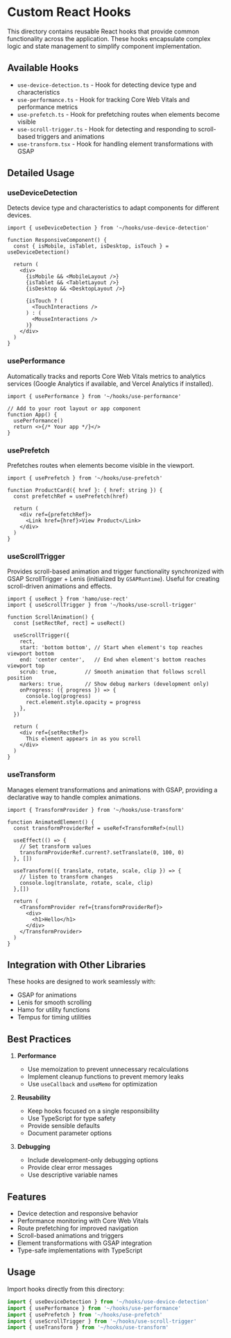 # Custom React Hooks

This directory contains reusable React hooks that provide common functionality across the application. These hooks encapsulate complex logic and state management to simplify component implementation.

## Available Hooks

- `use-device-detection.ts` - Hook for detecting device type and characteristics
- `use-performance.ts` - Hook for tracking Core Web Vitals and performance metrics
- `use-prefetch.ts` - Hook for prefetching routes when elements become visible
- `use-scroll-trigger.ts` - Hook for detecting and responding to scroll-based triggers and animations
- `use-transform.tsx` - Hook for handling element transformations with GSAP

## Detailed Usage

### useDeviceDetection

Detects device type and characteristics to adapt components for different devices.

```tsx
import { useDeviceDetection } from '~/hooks/use-device-detection'

function ResponsiveComponent() {
  const { isMobile, isTablet, isDesktop, isTouch } = useDeviceDetection()
  
  return (
    <div>
      {isMobile && <MobileLayout />}
      {isTablet && <TabletLayout />}
      {isDesktop && <DesktopLayout />}
      
      {isTouch ? (
        <TouchInteractions />
      ) : (
        <MouseInteractions />
      )}
    </div>
  )
}
```

### usePerformance

Automatically tracks and reports Core Web Vitals metrics to analytics services (Google Analytics if available, and Vercel Analytics if installed).

```tsx
import { usePerformance } from '~/hooks/use-performance'

// Add to your root layout or app component
function App() {
  usePerformance()
  return <>{/* Your app */}</>
}
```

### usePrefetch

Prefetches routes when elements become visible in the viewport.

```tsx
import { usePrefetch } from '~/hooks/use-prefetch'

function ProductCard({ href }: { href: string }) {
  const prefetchRef = usePrefetch(href)
  
  return (
    <div ref={prefetchRef}>
      <Link href={href}>View Product</Link>
    </div>
  )
}
```

### useScrollTrigger

Provides scroll-based animation and trigger functionality synchronized with GSAP ScrollTrigger + Lenis (initialized by `GSAPRuntime`). Useful for creating scroll-driven animations and effects.

```tsx
import { useRect } from 'hamo/use-rect'
import { useScrollTrigger } from '~/hooks/use-scroll-trigger'

function ScrollAnimation() {
  const [setRectRef, rect] = useRect()

  useScrollTrigger({
    rect,
    start: 'bottom bottom', // Start when element's top reaches viewport bottom
    end: 'center center',   // End when element's bottom reaches viewport top
    scrub: true,         // Smooth animation that follows scroll position
    markers: true,       // Show debug markers (development only)
    onProgress: ({ progress }) => {
      console.log(progress)
      rect.element.style.opacity = progress
    },
  })
  
  return (
    <div ref={setRectRef}>
      This element appears in as you scroll
    </div>
  )
}
```

### useTransform

Manages element transformations and animations with GSAP, providing a declarative way to handle complex animations.

```tsx
import { TransformProvider } from '~/hooks/use-transform'

function AnimatedElement() {
  const transformProviderRef = useRef<TransformRef>(null)

  useEffect(() => {
    // Set transform values
    transformProviderRef.current?.setTranslate(0, 100, 0)
  }, [])

  useTransform(({ translate, rotate, scale, clip }) => {
    // listen to transform changes
    console.log(translate, rotate, scale, clip)
  },[])

  return (
    <TransformProvider ref={transformProviderRef}>
      <div>
        <h1>Hello</h1>
      </div>
    </TransformProvider>
  )
}
```

## Integration with Other Libraries

These hooks are designed to work seamlessly with:

- GSAP for animations
- Lenis for smooth scrolling
- Hamo for utility functions
- Tempus for timing utilities

## Best Practices

1. **Performance**
   - Use memoization to prevent unnecessary recalculations
   - Implement cleanup functions to prevent memory leaks
   - Use `useCallback` and `useMemo` for optimization

2. **Reusability**
   - Keep hooks focused on a single responsibility
   - Use TypeScript for type safety
   - Provide sensible defaults
   - Document parameter options

3. **Debugging**
   - Include development-only debugging options
   - Provide clear error messages
   - Use descriptive variable names

## Features

- Device detection and responsive behavior
- Performance monitoring with Core Web Vitals
- Route prefetching for improved navigation
- Scroll-based animations and triggers
- Element transformations with GSAP integration
- Type-safe implementations with TypeScript

## Usage

Import hooks directly from this directory:

```typescript
import { useDeviceDetection } from '~/hooks/use-device-detection'
import { usePerformance } from '~/hooks/use-performance'
import { usePrefetch } from '~/hooks/use-prefetch'
import { useScrollTrigger } from '~/hooks/use-scroll-trigger'
import { useTransform } from '~/hooks/use-transform'
```
